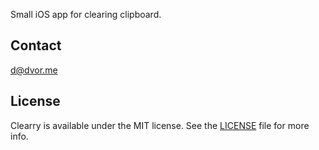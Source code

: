 Small iOS app for clearing clipboard.

## Contact

[d@dvor.me](mailto:d@dvor.me?subject=Clearry)

## License

Clearry is available under the MIT license. See the [LICENSE](LICENSE) file for more info.

